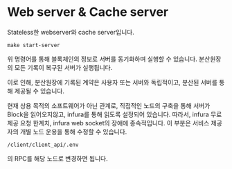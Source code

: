 Web server & Cache server
=========================

Stateless한 webserver와 cache server입니다. 

    make start-server

위 명령어를 통해 블록체인의 정보로 서버를 동기화하며 실행할 수 있습니다.
분산원장의 모든 기록이 복구된 서버가 실행됩니다.

이로 인해, 분산원장에 기록된 계약은 사용자 또는 서버와 독립적이고,
분산된 서버를 통해 제공될 수 있습니다.

현재 상용 목적의 소프트웨어가 아닌 관계로,
직접적인 노드의 구축을 통해 서버가 Block을 읽어오지않고,
infura를 통해 읽도록 설정되어 있습니다.
따라서, infura 무료 제공 요청 한계치, infura web socket의 장애에 종속적입니다.
이 부분은 서비스 제공자의 개별 노드 운용을 통해 수정할 수 있습니다.

    /client/client_api/.env

의 RPC를 해당 노드로 변경하면 됩니다.
